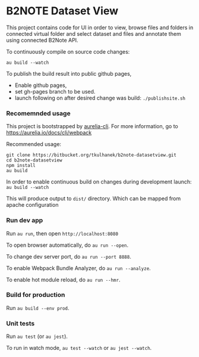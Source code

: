 # B2NOTE Dataset View

This project contains code for UI in order to view, 
browse files and folders in connected virtual folder 
and select dataset and files and annotate them using connected B2Note API.

To continuously compile on source code changes:

`au build --watch`

To publish the build result into public github pages, 
* Enable github pages, 
* set gh-pages branch to be used. 
* launch following on after desired change was build: `./publishsite.sh`



### Recomemnded usage
This project is bootstrapped by [aurelia-cli](https://github.com/aurelia/cli).
For more information, go to https://aurelia.io/docs/cli/webpack

Recommended usage:

```
git clone https://bitbucket.org/tkulhanek/b2note-datasetview.git
cd b2note-datasetview
npm install
au build
```
In order to enable continuous build on changes during development launch:
`au build --watch`

This will produce output to `dist/` directory. Which can be mapped from apache configuration

### Run dev app

Run `au run`, then open `http://localhost:8080`

To open browser automatically, do `au run --open`.

To change dev server port, do `au run --port 8888`.

To enable Webpack Bundle Analyzer, do `au run --analyze`.

To enable hot module reload, do `au run --hmr`.

### Build for production

Run `au build --env prod`.

### Unit tests

Run `au test` (or `au jest`).

To run in watch mode, `au test --watch` or `au jest --watch`.
